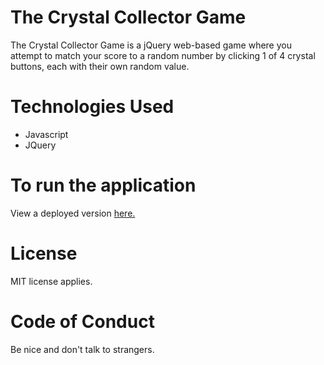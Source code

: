 # The Crystal Collector Game
The Crystal Collector Game is a jQuery web-based game where you attempt to match your score to a random number by clicking 1 of 4 crystal buttons, each with their own random value.

# Technologies Used
* Javascript
* JQuery

# To run the application
View a deployed version [here.](https://jenguin777.github.io/unit-4-game/)

# License
MIT license applies.

# Code of Conduct
Be nice and don't talk to strangers.
